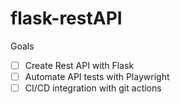 # flask-restAPI


Goals
- [ ] Create Rest API with Flask
- [ ] Automate API tests with Playwright
- [ ] CI/CD integration with git actions